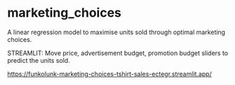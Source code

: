 # marketing_choices

A linear regression model to maximise units sold through optimal marketing choices.


STREAMLIT: Move price, advertisement budget, promotion budget sliders to predict the units sold.

https://funkolunk-marketing-choices-tshirt-sales-ectegr.streamlit.app/





